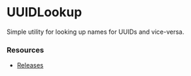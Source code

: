 UUIDLookup
==========

Simple utility for looking up names for UUIDs and vice-versa.

### Resources
* [Releases](https://github.com/dmulloy2/UUIDLookup/releases)
